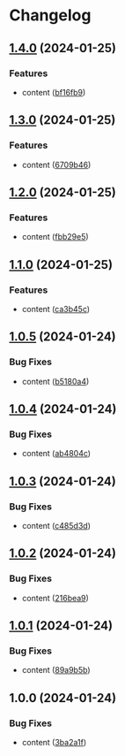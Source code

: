 # Changelog

## [1.4.0](https://github.com/vovaspace/fluffy-carnival/compare/v1.3.0...v1.4.0) (2024-01-25)


### Features

* content ([bf16fb9](https://github.com/vovaspace/fluffy-carnival/commit/bf16fb9dfbb4a7f546b46eeb5e53c4a06a3f05f2))

## [1.3.0](https://github.com/vovaspace/fluffy-carnival/compare/v1.2.0...v1.3.0) (2024-01-25)


### Features

* content ([6709b46](https://github.com/vovaspace/fluffy-carnival/commit/6709b464869033a26a1519517a6c525f86152034))

## [1.2.0](https://github.com/vovaspace/fluffy-carnival/compare/v1.1.0...v1.2.0) (2024-01-25)


### Features

* content ([fbb29e5](https://github.com/vovaspace/fluffy-carnival/commit/fbb29e58c09148782701fe5492da8f5deb7087f7))

## [1.1.0](https://github.com/vovaspace/fluffy-carnival/compare/v1.0.5...v1.1.0) (2024-01-25)


### Features

* content ([ca3b45c](https://github.com/vovaspace/fluffy-carnival/commit/ca3b45ce2216434213e6eabebb833bc63317cf42))

## [1.0.5](https://github.com/vovaspace/fluffy-carnival/compare/v1.0.4...v1.0.5) (2024-01-24)


### Bug Fixes

* content ([b5180a4](https://github.com/vovaspace/fluffy-carnival/commit/b5180a44341d71023b3a8834cf473e42d6b67d62))

## [1.0.4](https://github.com/vovaspace/fluffy-carnival/compare/v1.0.3...v1.0.4) (2024-01-24)


### Bug Fixes

* content ([ab4804c](https://github.com/vovaspace/fluffy-carnival/commit/ab4804cecc1012be77bbd8ef3bda970703d1da8e))

## [1.0.3](https://github.com/vovaspace/fluffy-carnival/compare/v1.0.2...v1.0.3) (2024-01-24)


### Bug Fixes

* content ([c485d3d](https://github.com/vovaspace/fluffy-carnival/commit/c485d3d65594b512bed438b8b05f873db17f8280))

## [1.0.2](https://github.com/vovaspace/fluffy-carnival/compare/v1.0.1...v1.0.2) (2024-01-24)


### Bug Fixes

* content ([216bea9](https://github.com/vovaspace/fluffy-carnival/commit/216bea918f40b16485ac2175f4b816adb7c90a72))

## [1.0.1](https://github.com/vovaspace/fluffy-carnival/compare/v1.0.0...v1.0.1) (2024-01-24)


### Bug Fixes

* content ([89a9b5b](https://github.com/vovaspace/fluffy-carnival/commit/89a9b5b88df9240686426854089f7a0f995c466a))

## 1.0.0 (2024-01-24)


### Bug Fixes

* content ([3ba2a1f](https://github.com/vovaspace/fluffy-carnival/commit/3ba2a1f41d44be44d79df1f503f3bf690ae0c037))
